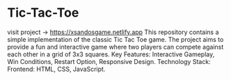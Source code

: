# Tic-Tac-Toe
visit project -> https://xsandosgame.netlify.app
This repository contains a simple implementation of the classic Tic Tac Toe game. The project aims to provide a fun and interactive game where two players can compete against each other in a grid of 3x3 squares. Key Features: Interactive Gameplay, Win Conditions, Restart Option, Responsive Design. Technology Stack: Frontend: HTML, CSS, JavaScript.
